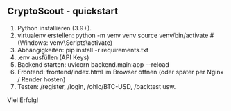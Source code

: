 CryptoScout - quickstart
------------------------

1. Python installieren (3.9+).
2. virtualenv erstellen:
   python -m venv venv
   source venv/bin/activate   # (Windows: venv\Scripts\activate)
3. Abhängigkeiten:
   pip install -r requirements.txt
4. .env ausfüllen (API Keys)
5. Backend starten:
   uvicorn backend.main:app --reload
6. Frontend:
   frontend/index.html im Browser öffnen (oder später per Nginx / Render hosten)
7. Testen:
   /register, /login, /ohlc/BTC-USD, /backtest usw.

Viel Erfolg!

